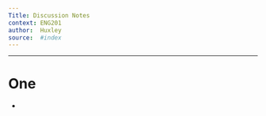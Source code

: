 ```yaml
---
Title: Discussion Notes 
context: ENG201
author:  Huxley
source:  #index
---
```


---






# One

- 







